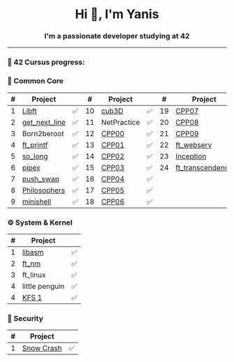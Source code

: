 <h1 align="center">Hi 👋, I'm Yanis</h1>
<h3 align="center">I'm a passionate developer studying at 42</h3>

---

<h3 align="left">📂 42 Cursus progress:</h3>

### 🧩 Common Core

| #  | Project         |     | #  | Project         |     | #  | Project         |     |
|----|-----------------|-----|----|-----------------|-----|----|-----------------|-----|
| 1  | [Libft](https://github.com/Yac0de/libft) | ✅ | 10 | [cub3D](https://github.com/OmarTou76/cub3D) | ✅ | 19 | [CPP07](https://github.com/Yac0de/CPP07) | ✅ |
| 2  | [get_next_line](https://github.com/Yac0de/get_next_line) | ✅ | 11 | NetPractice | ✅ | 20 | [CPP08](https://github.com/Yac0de/CPP08) | ✅ |
| 3  | Born2beroot     | ✅ | 12 | [CPP00](https://github.com/Yac0de/CPP00) | ✅ | 21 | [CPP09](https://github.com/Yac0de/CPP09) | ✅ |
| 4  | [ft_printf](https://github.com/Yac0de/ft_printf) | ✅ | 13 | [CPP01](https://github.com/Yac0de/CPP01) | ✅ | 22 | [ft_webserv](https://github.com/uness7/ft_webserv) | ✅ |
| 5  | [so_long](https://github.com/Yac0de/so_long) | ✅ | 14 | [CPP02](https://github.com/Yac0de/CPP02) | ✅ | 23 | [Inception](https://github.com/Yac0de/Inception) | ✅ |
| 6  | [pipex](https://github.com/Yac0de/pipex) | ✅ | 15 | [CPP03](https://github.com/Yac0de/CPP03) | ✅ | 24 | [ft_transcendence](https://github.com/Yac0de/Transcendance) | ✅ |
| 7  | [push_swap](https://github.com/Yac0de/push_swap) | ✅ | 16 | [CPP04](https://github.com/Yac0de/CPP04) | ✅ |     |                     |     |
| 8  | [Philosophers](https://github.com/Yac0de/Philosophers) | ✅ | 17 | [CPP05](https://github.com/Yac0de/CPP05) | ✅ |     |                     |     |
| 9  | [minishell](https://github.com/Yac0de/minishell) | ✅ | 18 | [CPP06](https://github.com/Yac0de/CPP06) | ✅ |     |                     |     |


### ⚙️ System & Kernel

| #  | Project                                            |     |
|----|----------------------------------------------------|-----|
| 1  | [libasm](https://github.com/Yac0de/libasm)         | ✅ |
| 2  | [ft_nm](https://github.com/Yac0de/ft_nm)           | ✅ |
| 3  | ft_linux    | ✅ |
| 4  | little penguin    | ✅ |
| 4  | [KFS 1](https://github.com/Yac0de/kfs1)     | ✅ |


### 🔐 Security

| #  | Project                                            |     |
|----|----------------------------------------------------|-----|
| 1  | [Snow Crash](https://github.com/Yac0de/SnowCrash)  | ✅ |
